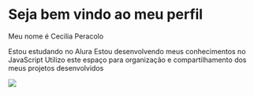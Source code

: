 # Seja bem vindo ao meu perfil

Meu nome é Cecilia Peracolo

Estou estudando no Alura
Estou desenvolvendo meus conhecimentos no JavaScript
Utilizo este espaço para organização e compartilhamento dos meus projetos desenvolvidos

![](https://tenor.com/pt-BR/view/ni%C3%B1o-baila-cowboy-kid-dancing-grooving-gif-17762717)
